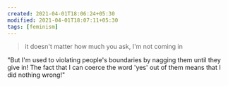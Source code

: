```yaml
---
created: 2021-04-01T18:06:24+05:30
modified: 2021-04-01T18:07:11+05:30
tags: [feminism]
---
```


 >it doesn't matter how much you ask, I'm not coming in

"But I'm used to violating people's boundaries by nagging them until they give in!  The fact that I can coerce the word 'yes' out of them means that I did nothing wrong!" 
